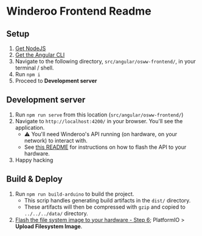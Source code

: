 # Winderoo Frontend Readme

## Setup

1. [Get NodeJS](https://nodejs.org/en/download/)
1. [Get the Angular CLI](https://angular.io/guide/setup-local#install-the-angular-cli)
1. Navigate to the following directory, `src/angular/osww-frontend/`, in your terminal / shell.
1. Run `npm i`
1. Proceed to **Development server**

## Development server

1. Run `npm run serve` from this location (`src/angular/osww-frontend/`)
1. Navigate to `http://localhost:4200/` in your browser. You'll see the application.
    - ⚠️ You'll need Winderoo's API running (on hardware, on your network) to interact with. 
    - See [this README](../../../docs/install-software.md) for instructions on how to flash the API to your hardware.
1. Happy hacking 

## Build & Deploy

1. Run `npm run build-arduino` to build the project. 
    - This scrip handles generating build artifacts in the `dist/` directory.
    - These artifacts will then be compressed with `gzip` and copied to `../../../data/` directory.
1. [Flash the file system image to your hardware - Step 6](../../../docs/install-software.md); PlatformIO > **Upload Filesystem Image**. 
